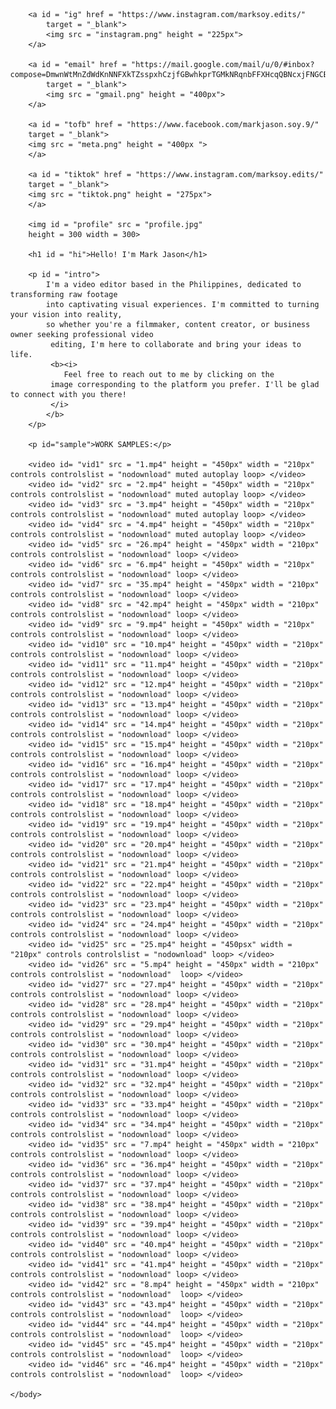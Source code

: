 <!DOCTYPE html>
<html>
    <head>
        <title>
            marksoy.edits
        </title>
        <style>
            #profile {
                position: absolute;
                top: 10%;
                left: 50%;
                border-radius: 50%;
                box-shadow: 7% 10% 15% gray;
            }
            #hi{
                position: absolute;
                top: 10%;
                right: 185%;
                font-size: 70%;
            }
            #intro{
                position: absolute;
                top:120%;
                right: 50%;
                left: 395%;
                font-size: 27%;
                text-align: justify;
            }
            #sample{
                position: absolute;
                top: 500%;
                right: 50%;
                left: 50%;
                font-size: 30%;
            }
            #vid1{
                position: absolute;
                top:550%;
                left: 50%;
            }
            #vid2{
                position: absolute;
                top:550%;
                left: 370%;
            }
            #vid3{
                position: absolute;
                top:550%;
                left: 700%;
            }
            #vid4{
                position: absolute;
                top:550%;
                left: 1000%;
            }
            #vid5{
                position: absolute;
                top:1000%;
                left: 50%;
            }
            #vid6{
                position: absolute;
                top:1000%;
                left: 370%;
            }
            #vid7{
                position: absolute;
                top:1000%;
                left: 700%;
            }
            #vid8{
                position: absolute;
                top:1000%;
                left: 1000%;
            }
            #vid9{
                position: absolute;
                top:1450%;
                left: 50%;
            }
            #vid10{
                position: absolute;
                top:1450%;
                left: 370%;
            }
            #vid11{
                position: absolute;
                top:1450%;
                left: 700%;
            }
            #vid12{
                position: absolute;
                top:1450%;
                left: 1000%;
            }
            #vid13{
                position: absolute;
                top:1900%;
                left: 50%;
            }
            #vid14{
                position: absolute;
                top:1900%;
                left: 370%;
            }
            #vid15{
                position: absolute;
                top:1900%;
                left: 700%;
            }
            #vid16{
                position: absolute;
                top:1900%;
                left: 1000%;
            }
            #vid17{
                position: absolute;
                top:2350%;
                left: 50%;
            }
            #vid18{
                position: absolute;
                top:2350%;
                left: 370%;
            }
            #vid19{
                position: absolute;
                top:2350%;
                left: 700%;
            }
            #vid20{
                position: absolute;
                top:2350%;
                left: 1000%;
            }
            #vid21{
                position: absolute;
                top:2800%;
                left: 50%;
            }
            #vid22{
                position: absolute;
                top:2800%;
                left: 370%;
            }
            #vid23{
                position: absolute;
                top:2800%;
                left: 700%;
            }
            #vid24{
                position: absolute;
                top:2800%;
                left: 1000%;
            }
            #vid25{
                position: absolute;
                top:3250%;
                left: 50%;
            }
            #vid26{
                position: absolute;
                top:3250%;
                left: 370%;
            }
            #vid27{
                position: absolute;
                top:3250%;
                left: 700%;
            }
            #vid28{
                position: absolute;
                top:3250%;
                left: 1000%;
            }
            #vid29{
                position: absolute;
                top:3700%;
                left: 50%;
            }
            #vid30{
                position: absolute;
                top:3700%;
                left: 370%;
            }
            #vid31{
                position: absolute;
                top:3700%;
                left: 700%;
            }
            #vid32{
                position: absolute;
                top:3700%;
                left: 1000%;
            }
            #vid33{
                position: absolute;
                top:4150%;
                left: 50%;
            }
            #vid34{
                position: absolute;
                top:4150%;
                left: 370%;
            }
            #vid35{
                position: absolute;
                top:4150%;
                left: 700%;
            }
            #vid36{
                position: absolute;
                top:4150%;
                left: 1000%;
            }
            #vid37{
                position: absolute;
                top:4600%;
                left: 50%;
            }
            #vid38{
                position: absolute;
                top:4600%;
                left: 370%;
            }
            #vid39{
                position: absolute;
                top:4600%;
                left: 700%;
            }
            #vid40{
                position: absolute;
                top:4600%;
                left: 1000%;
            }
            #vid41{
                position: absolute;
                top: 5050%;
                left: 50%;
            }
            #vid42{
                position: absolute;
                top:5050%;
                left: 370%;
            }
            #vid43{
                position: absolute;
                top:5050%;
                left: 700%;
            }
            #vid44{
                position: absolute;
                top:5050%;
                left: 1000%;
            }
            #vid45{
                position: absolute;
                top:5500%;
                left: 50%;
            }
            #vid46{
                position: absolute;
                top:5500%;
                left: 370%;
            }
            body{
                margin: 0%;
            }       
            #ig{
                position: absolute;
                top: 360%;
                left: 600%;
                cursor: pointer;
            }
            #tiktok{
                position: absolute;
                top: 335%;
                left: 785%;
            }
            #tofb{
                position: absolute;
                top: 270%;
                left: 350%;
            }
            #email{
                position: absolute;
                top: 270%;
                left: 950%;
            }
            #contact{
                position: absolute;
                top: 500%;
                left: 325%;
            }
        </style>
    </head>
    <body> 

        <a id = "ig" href = "https://www.instagram.com/marksoy.edits/"
            target = "_blank">
            <img src = "instagram.png" height = "225px">
        </a>

        <a id = "email" href = "https://mail.google.com/mail/u/0/#inbox?compose=DmwnWtMnZdWdKnNNFXkTZsspxhCzjfGBwhkprTGMkNRqnbFFXHcqQBNcxjFNGCBFFFzQmGRwzvwQ"
            target = "_blank">
            <img src = "gmail.png" height = "400px">
        </a>

        <a id = "tofb" href = "https://www.facebook.com/markjason.soy.9/"
        target = "_blank">
        <img src = "meta.png" height = "400px ">
        </a>

        <a id = "tiktok" href = "https://www.instagram.com/marksoy.edits/"
        target = "_blank">
        <img src = "tiktok.png" height = "275px">
        </a>

        <img id = "profile" src = "profile.jpg"
        height = 300 width = 300>

        <h1 id = "hi">Hello! I'm Mark Jason</h1>

        <p id = "intro">
            I'm a video editor based in the Philippines, dedicated to transforming raw footage 
            into captivating visual experiences. I'm committed to turning your vision into reality, 
            so whether you're a filmmaker, content creator, or business owner seeking professional video
             editing, I'm here to collaborate and bring your ideas to life.
             <b><i>
                Feel free to reach out to me by clicking on the
             image corresponding to the platform you prefer. I'll be glad to connect with you there!
             </i>
            </b>
        </p>

        <p id="sample">WORK SAMPLES:</p>

        <video id= "vid1" src = "1.mp4" height = "450px" width = "210px" controls controlslist = "nodownload" muted autoplay loop> </video>
        <video id= "vid2" src = "2.mp4" height = "450px" width = "210px" controls controlslist = "nodownload" muted autoplay loop> </video>
        <video id= "vid3" src = "3.mp4" height = "450px" width = "210px" controls controlslist = "nodownload" muted autoplay loop> </video>
        <video id= "vid4" src = "4.mp4" height = "450px" width = "210px" controls controlslist = "nodownload" muted autoplay loop> </video>
        <video id= "vid5" src = "26.mp4" height = "450px" width = "210px" controls controlslist = "nodownload" loop> </video>
        <video id= "vid6" src = "6.mp4" height = "450px" width = "210px" controls controlslist = "nodownload" loop> </video>
        <video id= "vid7" src = "35.mp4" height = "450px" width = "210px" controls controlslist = "nodownload" loop> </video>
        <video id= "vid8" src = "42.mp4" height = "450px" width = "210px" controls controlslist = "nodownload" loop> </video>
        <video id= "vid9" src = "9.mp4" height = "450px" width = "210px" controls controlslist = "nodownload" loop> </video>
        <video id= "vid10" src = "10.mp4" height = "450px" width = "210px" controls controlslist = "nodownload" loop> </video>
        <video id= "vid11" src = "11.mp4" height = "450px" width = "210px" controls controlslist = "nodownload" loop> </video>
        <video id= "vid12" src = "12.mp4" height = "450px" width = "210px" controls controlslist = "nodownload" loop> </video>
        <video id= "vid13" src = "13.mp4" height = "450px" width = "210px" controls controlslist = "nodownload" loop> </video>
        <video id= "vid14" src = "14.mp4" height = "450px" width = "210px" controls controlslist = "nodownload" loop> </video>
        <video id= "vid15" src = "15.mp4" height = "450px" width = "210px" controls controlslist = "nodownload" loop> </video>
        <video id= "vid16" src = "16.mp4" height = "450px" width = "210px" controls controlslist = "nodownload" loop> </video>
        <video id= "vid17" src = "17.mp4" height = "450px" width = "210px" controls controlslist = "nodownload" loop> </video>
        <video id= "vid18" src = "18.mp4" height = "450px" width = "210px" controls controlslist = "nodownload" loop> </video>
        <video id= "vid19" src = "19.mp4" height = "450px" width = "210px" controls controlslist = "nodownload" loop> </video>
        <video id= "vid20" src = "20.mp4" height = "450px" width = "210px" controls controlslist = "nodownload" loop> </video>
        <video id= "vid21" src = "21.mp4" height = "450px" width = "210px" controls controlslist = "nodownload" loop> </video>
        <video id= "vid22" src = "22.mp4" height = "450px" width = "210px" controls controlslist = "nodownload" loop> </video>
        <video id= "vid23" src = "23.mp4" height = "450px" width = "210px" controls controlslist = "nodownload" loop> </video>
        <video id= "vid24" src = "24.mp4" height = "450px" width = "210px" controls controlslist = "nodownload" loop> </video>
        <video id= "vid25" src = "25.mp4" height = "450psx" width = "210px" controls controlslist = "nodownload" loop> </video>
        <video id= "vid26" src = "5.mp4" height = "450px" width = "210px" controls controlslist = "nodownload"  loop> </video>
        <video id= "vid27" src = "27.mp4" height = "450px" width = "210px" controls controlslist = "nodownload" loop> </video>
        <video id= "vid28" src = "28.mp4" height = "450px" width = "210px" controls controlslist = "nodownload" loop> </video>
        <video id= "vid29" src = "29.mp4" height = "450px" width = "210px" controls controlslist = "nodownload" loop> </video>
        <video id= "vid30" src = "30.mp4" height = "450px" width = "210px" controls controlslist = "nodownload" loop> </video>
        <video id= "vid31" src = "31.mp4" height = "450px" width = "210px" controls controlslist = "nodownload" loop> </video>
        <video id= "vid32" src = "32.mp4" height = "450px" width = "210px" controls controlslist = "nodownload" loop> </video>
        <video id= "vid33" src = "33.mp4" height = "450px" width = "210px" controls controlslist = "nodownload" loop> </video>
        <video id= "vid34" src = "34.mp4" height = "450px" width = "210px" controls controlslist = "nodownload" loop> </video>
        <video id= "vid35" src = "7.mp4" height = "450px" width = "210px" controls controlslist = "nodownload" loop> </video>
        <video id= "vid36" src = "36.mp4" height = "450px" width = "210px" controls controlslist = "nodownload" loop> </video>
        <video id= "vid37" src = "37.mp4" height = "450px" width = "210px" controls controlslist = "nodownload" loop> </video>
        <video id= "vid38" src = "38.mp4" height = "450px" width = "210px" controls controlslist = "nodownload" loop> </video>
        <video id= "vid39" src = "39.mp4" height = "450px" width = "210px" controls controlslist = "nodownload" loop> </video>
        <video id= "vid40" src = "40.mp4" height = "450px" width = "210px" controls controlslist = "nodownload" loop> </video>
        <video id= "vid41" src = "41.mp4" height = "450px" width = "210px" controls controlslist = "nodownload" loop> </video>
        <video id= "vid42" src = "8.mp4" height = "450px" width = "210px" controls controlslist = "nodownload"  loop> </video>
        <video id= "vid43" src = "43.mp4" height = "450px" width = "210px" controls controlslist = "nodownload"  loop> </video>
        <video id= "vid44" src = "44.mp4" height = "450px" width = "210px" controls controlslist = "nodownload"  loop> </video>
        <video id= "vid45" src = "45.mp4" height = "450px" width = "210px" controls controlslist = "nodownload"  loop> </video>
        <video id= "vid46" src = "46.mp4" height = "450px" width = "210px" controls controlslist = "nodownload"  loop> </video>
        
    </body>
</html>
